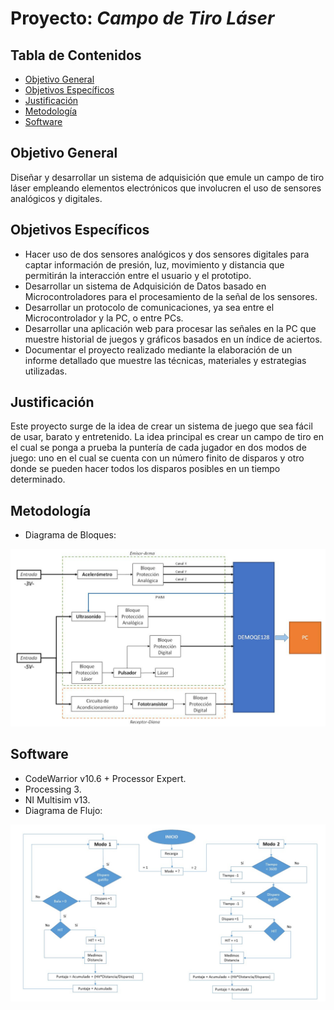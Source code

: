 # Proyecto: *Campo de Tiro Láser*

## Tabla de Contenidos
- [Objetivo General](#objetivo-general)
- [Objetivos Específicos](#objetivos-especificos)
- [Justificación](#justificacion)
- [Metodología](#metodologia)
- [Software](#software)

## Objetivo General
  Diseñar y desarrollar un sistema de adquisición que emule un campo de tiro láser empleando elementos electrónicos que involucren el uso de sensores analógicos y digitales.

## Objetivos Específicos
- Hacer uso de dos sensores analógicos y dos sensores digitales para captar información de presión, luz, movimiento y distancia que permitirán la interacción entre el usuario y el prototipo.
- Desarrollar un sistema de Adquisición de Datos basado en Microcontroladores para el procesamiento de la señal de los sensores.
- Desarrollar un protocolo de comunicaciones, ya sea entre el Microcontrolador y la PC, o entre PCs.
- Desarrollar una aplicación web para procesar las señales en la PC que muestre historial de juegos y gráficos basados en un índice de aciertos.
- Documentar el proyecto realizado mediante la elaboración de un informe detallado que muestre las técnicas, materiales y estrategias utilizadas.

## Justificación
  Este proyecto surge de la idea de crear un sistema de juego que sea fácil de usar, barato y entretenido. La idea principal es crear un campo de tiro en el cual se ponga a prueba la puntería de cada jugador en dos modos de juego: uno en el cual se cuenta con un número finito de disparos y otro donde se pueden hacer todos los disparos posibles en un tiempo determinado.

## Metodología
- Diagrama de Bloques:

![Diagrama de bloques final](https://github.com/Fedora-Eugenio/Documentacion/blob/master/Diagrama%20de%20bloques%20final.jpg)

## Software
- CodeWarrior v10.6 + Processor Expert.
- Processing 3.
- NI Multisim v13.
- Diagrama de Flujo:

![Diagrama de flujo](https://github.com/Fedora-Eugenio/Documentacion/blob/master/Diagrama%20de%20flujo.jpg)
